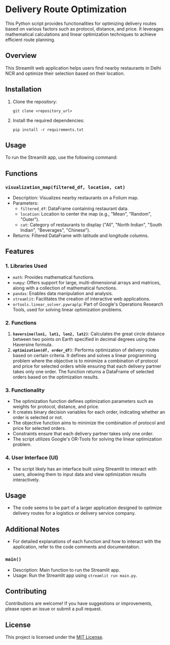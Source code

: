 # Delivery Route Optimization

This Python script provides functionalities for optimizing delivery routes based on various factors such as protocol, distance, and price. It leverages mathematical calculations and linear optimization techniques to achieve efficient route planning.

## Overview

This Streamlit web application helps users find nearby restaurants in Delhi NCR and optimize their selection based on their location.

## Installation

1. Clone the repository:

    ```
    git clone <repository_url>
    ```

2. Install the required dependencies:

    ```
    pip install -r requirements.txt
    ```

## Usage

To run the Streamlit app, use the following command:


## Functions



### `visualization_map(filtered_df, location, cat)`

- Description: Visualizes nearby restaurants on a Folium map.
- Parameters:
  - `filtered_df`: DataFrame containing restaurant data.
  - `location`: Location to center the map (e.g., "Mean", "Random", "Outer").
  - `cat`: Category of restaurants to display ("All", "North Indian", "South Indian", "Beverages", "Chinese").
- Returns: Filtered DataFrame with latitude and longitude columns.


## Features

### 1. Libraries Used
- `math`: Provides mathematical functions.
- `numpy`: Offers support for large, multi-dimensional arrays and matrices, along with a collection of mathematical functions.
- `pandas`: Enables data manipulation and analysis.
- `streamlit`: Facilitates the creation of interactive web applications.
- `ortools.linear_solver.pywraplp`: Part of Google's Operations Research Tools, used for solving linear optimization problems.

### 2. Functions
1. **`haversine(lon1, lat1, lon2, lat2)`**: Calculates the great circle distance between two points on Earth specified in decimal degrees using the Haversine formula.
2. **`optimization(df, order_df)`**: Performs optimization of delivery routes based on certain criteria. It defines and solves a linear programming problem where the objective is to minimize a combination of protocol and price for selected orders while ensuring that each delivery partner takes only one order. The function returns a DataFrame of selected orders based on the optimization results.

### 3. Functionality
- The optimization function defines optimization parameters such as weights for protocol, distance, and price.
- It creates binary decision variables for each order, indicating whether an order is selected or not.
- The objective function aims to minimize the combination of protocol and price for selected orders.
- Constraints ensure that each delivery partner takes only one order.
- The script utilizes Google's OR-Tools for solving the linear optimization problem.

### 4. User Interface (UI)
- The script likely has an interface built using Streamlit to interact with users, allowing them to input data and view optimization results interactively.

## Usage
- The code seems to be part of a larger application designed to optimize delivery routes for a logistics or delivery service company.

## Additional Notes
- For detailed explanations of each function and how to interact with the application, refer to the code comments and documentation.


### `main()`

- Description: Main function to run the Streamlit app.
- Usage: Run the Streamlit app using `streamlit run main.py`.

## Contributing

Contributions are welcome! If you have suggestions or improvements, please open an issue or submit a pull request.


## License

This project is licensed under the [MIT License](LICENSE).

